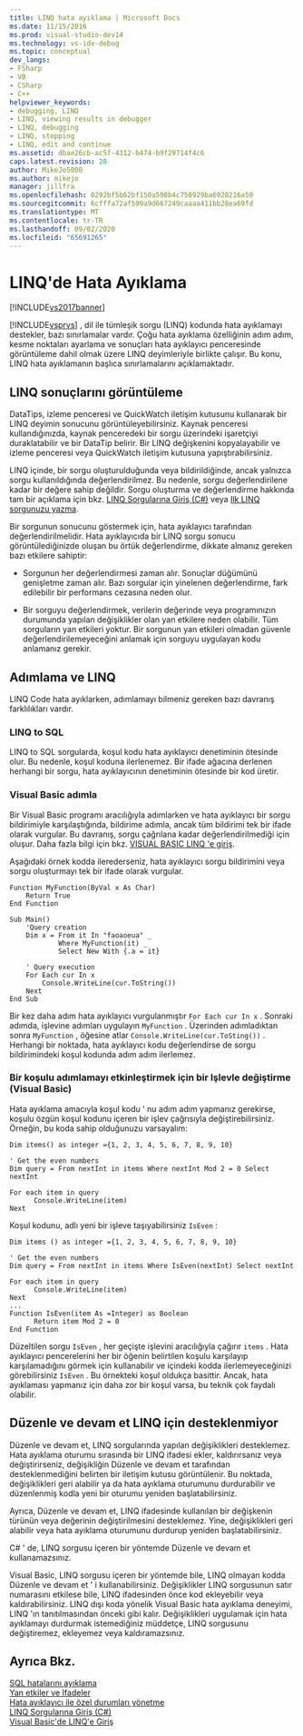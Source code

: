 ```yaml
---
title: LINQ hata ayıklama | Microsoft Docs
ms.date: 11/15/2016
ms.prod: visual-studio-dev14
ms.technology: vs-ide-debug
ms.topic: conceptual
dev_langs:
- FSharp
- VB
- CSharp
- C++
helpviewer_keywords:
- debugging, LINQ
- LINQ, viewing results in debugger
- LINQ, debugging
- LINQ, stepping
- LINQ, edit and continue
ms.assetid: dbae26cb-ac5f-4312-b474-b9f29714f4c6
caps.latest.revision: 28
author: MikeJo5000
ms.author: mikejo
manager: jillfra
ms.openlocfilehash: 0292bf5b62bf150a598b4c750929ba6928216a50
ms.sourcegitcommit: 6cfffa72af599a9d667249caaaa411bb28ea69fd
ms.translationtype: MT
ms.contentlocale: tr-TR
ms.lasthandoff: 09/02/2020
ms.locfileid: "65691265"
---
```

# <a name="debugging-linq"></a>LINQ'de Hata Ayıklama
[!INCLUDE[vs2017banner](../includes/vs2017banner.md)]

[!INCLUDE[vsprvs](../includes/vsprvs-md.md)] , dil ile tümleşik sorgu (LINQ) kodunda hata ayıklamayı destekler, bazı sınırlamalar vardır. Çoğu hata ayıklama özelliğinin adım adım, kesme noktaları ayarlama ve sonuçları hata ayıklayıcı penceresinde görüntüleme dahil olmak üzere LINQ deyimleriyle birlikte çalışır. Bu konu, LINQ hata ayıklamanın başlıca sınırlamalarını açıklamaktadır.  
  
## <a name="viewing-linq-results"></a><a name="BKMK_ViewingLINQResults"></a> LINQ sonuçlarını görüntüleme  
 DataTips, izleme penceresi ve QuickWatch iletişim kutusunu kullanarak bir LINQ deyimin sonucunu görüntüleyebilirsiniz. Kaynak penceresi kullandığınızda, kaynak penceredeki bir sorgu üzerindeki işaretçiyi duraklatabilir ve bir DataTip belirir. Bir LINQ değişkenini kopyalayabilir ve izleme penceresi veya QuickWatch iletişim kutusuna yapıştırabilirsiniz.  
  
 LINQ içinde, bir sorgu oluşturulduğunda veya bildirildiğinde, ancak yalnızca sorgu kullanıldığında değerlendirilmez. Bu nedenle, sorgu değerlendirilene kadar bir değere sahip değildir. Sorgu oluşturma ve değerlendirme hakkında tam bir açıklama için bkz. [LINQ Sorgularına Giriş (C#)](https://msdn.microsoft.com/library/37895c02-268c-41d5-be39-f7d936fa88a8) veya [Ilk LINQ sorgunuzu yazma](https://msdn.microsoft.com/library/4affb732-3e9b-4479-aa31-1f9bd8183cbe).  
  
 Bir sorgunun sonucunu göstermek için, hata ayıklayıcı tarafından değerlendirilmelidir. Hata ayıklayıcıda bir LINQ sorgu sonucu görüntülediğinizde oluşan bu örtük değerlendirme, dikkate almanız gereken bazı etkilere sahiptir:  
  
- Sorgunun her değerlendirmesi zaman alır. Sonuçlar düğümünü genişletme zaman alır. Bazı sorgular için yinelenen değerlendirme, fark edilebilir bir performans cezasına neden olur.  
  
- Bir sorguyu değerlendirmek, verilerin değerinde veya programınızın durumunda yapılan değişiklikler olan yan etkilere neden olabilir. Tüm sorguların yan etkileri yoktur. Bir sorgunun yan etkileri olmadan güvenle değerlendirilemeyeceğini anlamak için sorguyu uygulayan kodu anlamanız gerekir.  
  
## <a name="stepping-and-linq"></a><a name="BKMK_SteppingAndLinq"></a> Adımlama ve LINQ  
 LINQ Code hata ayıklarken, adımlamayı bilmeniz gereken bazı davranış farklılıkları vardır.  
  
### <a name="linq-to-sql"></a>LINQ to SQL  
 LINQ to SQL sorgularda, koşul kodu hata ayıklayıcı denetiminin ötesinde olur. Bu nedenle, koşul koduna ilerlenemez. Bir ifade ağacına derlenen herhangi bir sorgu, hata ayıklayıcının denetiminin ötesinde bir kod üretir.  
  
### <a name="stepping-in-visual-basic"></a>Visual Basic adımla  
 Bir Visual Basic programı aracılığıyla adımlarken ve hata ayıklayıcı bir sorgu bildirimiyle karşılaştığında, bildirime adımla, ancak tüm bildirimi tek bir ifade olarak vurgular. Bu davranış, sorgu çağrılana kadar değerlendirilmediği için oluşur. Daha fazla bilgi için bkz. [VISUAL BASIC LINQ 'e giriş](https://msdn.microsoft.com/library/3047d86e-0d49-40e2-928b-dc02e46c7984).  
  
 Aşağıdaki örnek kodda ilerederseniz, hata ayıklayıcı sorgu bildirimini veya sorgu oluşturmayı tek bir ifade olarak vurgular.  
  
```  
Function MyFunction(ByVal x As Char)  
    Return True  
End Function  
  
Sub Main()  
    'Query creation  
    Dim x = From it In "faoaoeua" _  
            Where MyFunction(it) _  
            Select New With {.a = it}  
  
    ' Query execution  
    For Each cur In x  
        Console.WriteLine(cur.ToString())  
    Next  
End Sub  
```  
  
 Bir kez daha adım hata ayıklayıcı vurgulanmıştır `For Each cur In x` . Sonraki adımda, işlevine adımları uygulayın `MyFunction` . Üzerinden adımladıktan sonra `MyFunction` , öğesine atlar `Console.WriteLine(cur.ToSting())` . Herhangi bir noktada, hata ayıklayıcı kodu değerlendirse de sorgu bildirimindeki koşul kodunda adım adım ilerlemez.  
  
### <a name="replacing-a-predicate-with-a-function-to-enable-stepping-visual-basic"></a>Bir koşulu adımlamayı etkinleştirmek için bir Işlevle değiştirme (Visual Basic)  
 Hata ayıklama amacıyla koşul kodu ' nu adım adım yapmanız gerekirse, koşulu özgün koşul kodunu içeren bir işlev çağrısıyla değiştirebilirsiniz. Örneğin, bu koda sahip olduğunuzu varsayalım:  
  
```  
Dim items() as integer ={1, 2, 3, 4, 5, 6, 7, 8, 9, 10}  
  
' Get the even numbers  
Dim query = From nextInt in items Where nextInt Mod 2 = 0 Select nextInt  
  
For each item in query  
      Console.WriteLine(item)  
Next  
```  
  
 Koşul kodunu, adlı yeni bir işleve taşıyabilirsiniz `IsEven` :  
  
```  
Dim items () as integer ={1, 2, 3, 4, 5, 6, 7, 8, 9, 10}  
  
' Get the even numbers  
Dim query = From nextInt in items Where IsEven(nextInt) Select nextInt  
  
For each item in query  
      Console.WriteLine(item)  
Next  
...   
Function IsEven(item As =Integer) as Boolean  
      Return item Mod 2 = 0  
End Function  
```  
  
 Düzeltilen sorgu `IsEven` , her geçişte işlevini aracılığıyla çağırır `items` . Hata ayıklayıcı pencerelerini her bir öğenin belirtilen koşulu karşılayıp karşılamadığını görmek için kullanabilir ve içindeki kodda ilerlemeyeceğinizi görebilirsiniz `IsEven` . Bu örnekteki koşul oldukça basittir. Ancak, hata ayıklaması yapmanız için daha zor bir koşul varsa, bu teknik çok faydalı olabilir.  
  
## <a name="edit-and-continue-not-supported-for-linq"></a><a name="BKMK_EditandContinueNotSupportedforLINQ"></a> Düzenle ve devam et LINQ için desteklenmiyor  
 Düzenle ve devam et, LINQ sorgularında yapılan değişiklikleri desteklemez. Hata ayıklama oturumu sırasında bir LINQ ifadesi ekler, kaldırırsanız veya değiştirirseniz, değişikliğin Düzenle ve devam et tarafından desteklenmediğini belirten bir iletişim kutusu görüntülenir. Bu noktada, değişiklikleri geri alabilir ya da hata ayıklama oturumunu durdurabilir ve düzenlenmiş kodla yeni bir oturumu yeniden başlatabilirsiniz.  
  
 Ayrıca, Düzenle ve devam et, LINQ ifadesinde kullanılan bir değişkenin türünün veya değerinin değiştirilmesini desteklemez. Yine, değişiklikleri geri alabilir veya hata ayıklama oturumunu durdurup yeniden başlatabilirsiniz.  
  
 C# ' de, LINQ sorgusu içeren bir yöntemde Düzenle ve devam et kullanamazsınız.  
  
 Visual Basic, LINQ sorgusu içeren bir yöntemde bile, LINQ olmayan kodda Düzenle ve devam et ' i kullanabilirsiniz. Değişiklikler LINQ sorgusunun satır numarasını etkilese bile, LINQ ifadesinden önce kod ekleyebilir veya kaldırabilirsiniz. LINQ dışı koda yönelik Visual Basic hata ayıklama deneyimi, LINQ 'ın tanıtılmasından önceki gibi kalır. Değişiklikleri uygulamak için hata ayıklamayı durdurmak istemediğiniz müddetçe, LINQ sorgusunu değiştiremez, ekleyemez veya kaldıramazsınız.  
  
## <a name="see-also"></a>Ayrıca Bkz.  
 [SQL hatalarını ayıklama](https://msdn.microsoft.com/f27c17e6-1d90-49f2-9fc0-d02e6a27f109)   
 [Yan etkiler ve Ifadeler](https://msdn.microsoft.com/library/e1f8a6ea-9e19-481d-b6bd-df120ad3bf4e)   
 [Hata ayıklayıcı ile özel durumları yönetme](../debugger/managing-exceptions-with-the-debugger.md)   
 [LINQ Sorgularına Giriş (C#)](https://msdn.microsoft.com/library/37895c02-268c-41d5-be39-f7d936fa88a8)   
 [Visual Basic'de LINQ'e Giriş](https://msdn.microsoft.com/library/3047d86e-0d49-40e2-928b-dc02e46c7984)
